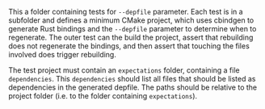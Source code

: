 This a folder containing tests for `--depfile` parameter.
Each test is in a subfolder and defines a minimum CMake project,
which uses cbindgen to generate Rust bindings and the `--depfile`
parameter to determine when to regenerate.
The outer test can the build the project, assert that rebuilding does not regenerate the
bindings, and then assert that touching the files involved does trigger rebuilding.

The test project must contain an `expectations` folder, containing a file `dependencies`.
This `dependencies` should list all files that should be listed as dependencies in the generated
depfile. The paths should be relative to the project folder (i.e. to the folder containing 
`expectations`).
